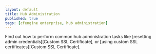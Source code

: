 ```yaml
---
layout: default
title: Hub Administration
published: true
tags: [cfengine enterprise, hub administration]
---
```


Find out how to perform common hub administration tasks like
[resetting admin credentials][Custom SSL Certificate], or
[using custom SSL certificates][Custom SSL Certificate].

